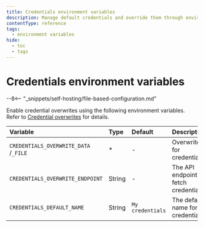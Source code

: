 ```yaml
---
title: Credentials environment variables
description: Manage default credentials and override them through environment variables your self-hosted n8n instance.
contentType: reference
tags:
  - environment variables
hide:
  - toc
  - tags
---
```


# Credentials environment variables

--8<-- "_snippets/self-hosting/file-based-configuration.md"

Enable credential overwrites using the following environment variables. Refer to [Credential overwrites](/embed/configuration.md#credential-overwrites) for details.

| Variable | Type  | Default  | Description |
| :------- | :---- | :------- | :---------- |
| `CREDENTIALS_OVERWRITE_DATA`<br>/`_FILE` | * | - | Overwrites for credentials. |
| `CREDENTIALS_OVERWRITE_ENDPOINT` | String | - | The API endpoint to fetch credentials. |
| `CREDENTIALS_DEFAULT_NAME` | String | `My credentials` | The default name for credentials. |
